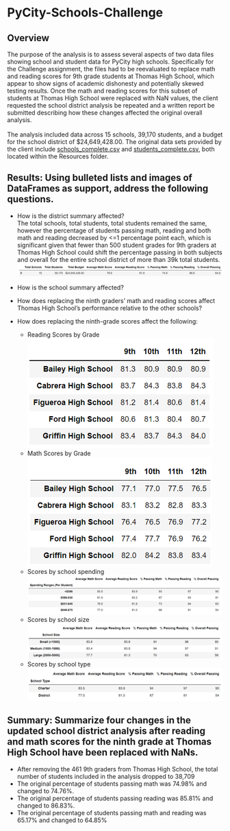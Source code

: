 # PyCity-Schools-Challenge
## Overview
The purpose of the analysis is to assess several aspects of two data files showing school and student data for PyCity high schools. Specifically for the Challenge assignment, the files had to be reevaluated to replace math and reading scores for 9th grade students at Thomas High School, which appear to show signs of academic dishonesty and potentially skewed testing results. Once the math and reading scores for this subset of students at Thomas High School were replaced with NaN values, the client requested the school district analysis be repeated and a written report be submitted describing how these changes affected the original overall analysis.<br />
<br />The analysis included data across 15 schools, 39,170 students, and a budget for the school district of $24,649,428.00. The original data sets provided by the client include [schools_complete.csv](https://github.com/banasibb/PyCity-Schools-Challenge/blob/f1cf64828634a90e3ce69653bb5f2b4f88333695/Resources/schools_complete.csv) and [students_complete.csv](https://github.com/banasibb/PyCity-Schools-Challenge/blob/f1cf64828634a90e3ce69653bb5f2b4f88333695/Resources/students_complete.csv), both located within the Resources folder. 
## Results: Using bulleted lists and images of DataFrames as support, address the following questions.
- How is the district summary affected?<br />
    The total schools, total students, total students remained the same, however the percentage of students passing math, reading and both math and reading decreased by <=1 percentage point each, which is significant given that fewer than 500 student grades for 9th graders at Thomas High School could shift the percentage passing in both subjects and overall for the entire school district of more than 39k total students. 
    ![Chart 1](https://github.com/banasibb/PyCity-Schools-Challenge/blob/f35a753ba8d4ea3dc225879ecef78d9b718560af/Challenge_Screenshots/new_district_summary.png)

- How is the school summary affected?<br />
- How does replacing the ninth graders’ math and reading scores affect Thomas High School’s performance relative to the other schools?
- How does replacing the ninth-grade scores affect the following:
    - Reading Scores by Grade<br />
        ![Chart 5](https://github.com/banasibb/PyCity-Schools-Challenge/blob/9b85f2b0907c7580334d3a463cd31af0bcf30e74/Challenge_Screenshots/new_Reading_Scores_by_grade.png)
    - Math Scores by Grade <br />
        ![Chart 6](https://github.com/banasibb/PyCity-Schools-Challenge/blob/9b85f2b0907c7580334d3a463cd31af0bcf30e74/Challenge_Screenshots/new_math_Scores_by_grade.png)
    - Scores by school spending<br />
        ![Chart 3](https://github.com/banasibb/PyCity-Schools-Challenge/blob/f35a753ba8d4ea3dc225879ecef78d9b718560af/Challenge_Screenshots/new_spending_summary_df.png)
    - Scores by school size<br />
        ![Chart 2](https://github.com/banasibb/PyCity-Schools-Challenge/blob/f35a753ba8d4ea3dc225879ecef78d9b718560af/Challenge_Screenshots/new_size_summary_Df.png)
    - Scores by school type<br />
        ![Chart 4](https://github.com/banasibb/PyCity-Schools-Challenge/blob/f35a753ba8d4ea3dc225879ecef78d9b718560af/Challenge_Screenshots/new_type_summary_Df.png)

## Summary: Summarize four changes in the updated school district analysis after reading and math scores for the ninth grade at Thomas High School have been replaced with NaNs.
- After removing the 461 9th graders from Thomas High School, the total number of students included in the analysis dropped to 38,709
- The original percentage of students passing math was 74.98% and changed to 74.76%. <br />
- The original percentage of students passing reading was 85.81% and changed to 86.83%. <br />
- The original percentage of students passing math and reading was 65.17% and changed to 64.85% <br />
